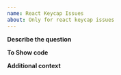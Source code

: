 ```yaml
---
name: React Keycap Issues
about: Only for react keycap issues
---
```


<!--
!!! Thanks for taking the time to create an issue. A clear and concise description of what the question is. !!!
-->
**Describe the question**

<!--
!!! For show your code. !!!
-->
**To Show code**

<!--
!!! Add any other context about the problem here. !!!
-->
**Additional context**
